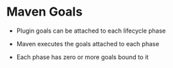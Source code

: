 # Maven Goals

- Plugin goals can be attached to each lifecycle phase

- Maven executes the goals attached to each phase

- Each phase has zero or more goals bound to it
